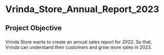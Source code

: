 # Vrinda_Store_Annual_Report_2023
<h2>Project Objective</h2>
<h3></h3>Vrinda Store wants to create an annual sales report for 2022. So that, Vrinda can understand their customers and grow more sales in 2023.</h3>

